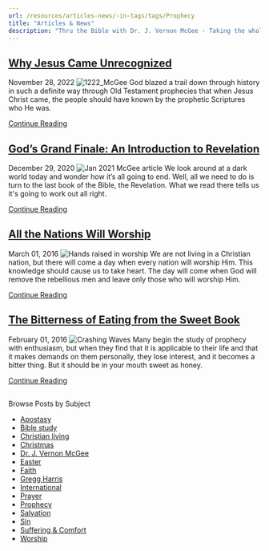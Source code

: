 ```yaml
---
url: /resources/articles-news/-in-tags/tags/Prophecy
title: "Articles & News"
description: "Thru the Bible with Dr. J. Vernon McGee - Taking the whole Word to the whole world"
---
```







## [Why Jesus Came Unrecognized](../../features/2022/11/28/why-jesus-came-unrecognized)


November 28, 2022
![](https://ttb.org/images/default-source/features-and-news/1222_mcgee1439cece-8d75-4d34-8de6-1c7936de9ce9.jpg?sfvrsn=34a51816_1 "1222_McGee")
God blazed a trail down through history in such a definite way through Old Testament prophecies that when Jesus Christ came, the people should have known by the prophetic Scriptures who He was.


[Continue Reading](../../features/2022/11/28/why-jesus-came-unrecognized)




## [God’s Grand Finale: An Introduction to Revelation](../../features/2020/12/29/god-s-grand-finale-an-introduction-to-revelation)


December 29, 2020
![](https://ttb.org/images/default-source/features-and-news/jan-2021-mcgee-articlee0b9989b-ba4b-4be5-a29a-b3241956624a.jpg?sfvrsn=9d4d1f16_1 "Jan 2021 McGee article")
We look around at a dark world today and wonder how it’s all going to end. Well, all we need to do is turn to the last book of the Bible, the Revelation. What we read there tells us it's going to work out all right.


[Continue Reading](../../features/2020/12/29/god-s-grand-finale-an-introduction-to-revelation)




## [All the Nations Will Worship](../../features/2016/03/01/all-the-nations-will-worship)


March 01, 2016
![Hands raised in worship](https://ttb.org/images/default-source/Features-and-News/hands-raised-in-worship.jpg?sfvrsn=4f0a1c16_0 "Hands raised in worship")
We are not living in a Christian nation, but there will come a day when every nation will worship Him. This knowledge should cause us to take heart. The day will come when God will remove the rebellious men and leave only those who will worship Him.


[Continue Reading](../../features/2016/03/01/all-the-nations-will-worship)




## [The Bitterness of Eating from the Sweet Book](../../features/2016/02/01/the-bitterness-of-eating-from-the-sweet-book)


February 01, 2016
![Crashing Waves](https://ttb.org/images/default-source/Features-and-News/crashing-waves.jpg?sfvrsn=a80a1c16_0 "Crashing Waves")
Many begin the study of prophecy with enthusiasm, but when they find that it is applicable to their life and that it makes demands on them personally, they lose interest, and it becomes a bitter thing. But it should be in your mouth sweet as honey. 


[Continue Reading](../../features/2016/02/01/the-bitterness-of-eating-from-the-sweet-book)








## 
 Browse Posts by Subject


* [Apostasy](/resources/articles-news/-in-tags/tags/Apostasy)
* [Bible study](/resources/articles-news/-in-tags/tags/Bible-study)
* [Christian living](/resources/articles-news/-in-tags/tags/Christian-living)
* [Christmas](/resources/articles-news/-in-tags/tags/Christmas)
* [Dr. J. Vernon McGee](/resources/articles-news/-in-tags/tags/Dr-J-Vernon-McGee)
* [Easter](/resources/articles-news/-in-tags/tags/easter)
* [Faith](/resources/articles-news/-in-tags/tags/Faith)
* [Gregg Harris](/resources/articles-news/-in-tags/tags/Gregg-Harris)
* [International](/resources/articles-news/-in-tags/tags/International)
* [Prayer](/resources/articles-news/-in-tags/tags/prayer)
* [Prophecy](/resources/articles-news/-in-tags/tags/Prophecy)
* [Salvation](/resources/articles-news/-in-tags/tags/Salvation)
* [Sin](/resources/articles-news/-in-tags/tags/sin)
* [Suffering & Comfort](/resources/articles-news/-in-tags/tags/Suffering-Comfort)
* [Worship](/resources/articles-news/-in-tags/tags/worship)







